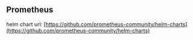 ## Prometheus

helm chart url: [https://github.com/prometheus-community/helm-charts](https://github.com/prometheus-community/helm-charts)